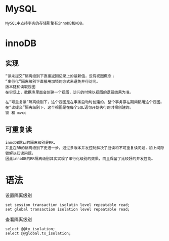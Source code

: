

# MySQL

    MySQL中支持事务的存储引擎有innoDB和NDB。
    
# innoDB
 
 
## 实现

    “读未提交”隔离级别下直接返回记录上的最新值，没有视图概念；
    “串行化”隔离级别下直接用加锁的方式来避免并行访问。
    版本链和读取视图
    在实现上，数据库里面会创建一个视图，访问的时候以视图的逻辑结果为准。
    
    在“可重复读”隔离级别下，这个视图是在事务启动时创建的，整个事务存在期间都用这个视图。
    在“读提交”隔离级别下，这个视图是在每个SQL语句开始执行的时候创建的。
    锁 和 mvcc
    
## 可重复读

    innoDB默认的隔离级别是RR，
    并且在RR的隔离级别下更进一步，通过多版本并发控制解决了脏读和不可重复读问题，加上间隙锁解决幻读问题。
    因此innoDB的RR隔离级别其实实现了串行化级别的效果，而且保留了比较好的并发性能。



# 语法    
    
设置隔离级别
	
	
	set session transaction isolatin level repeatable read;
	set global transaction isolation level repeatable read;
	
查看隔离级别
 
	select @@tx_isolation;
	select @@global.tx_isolation;




